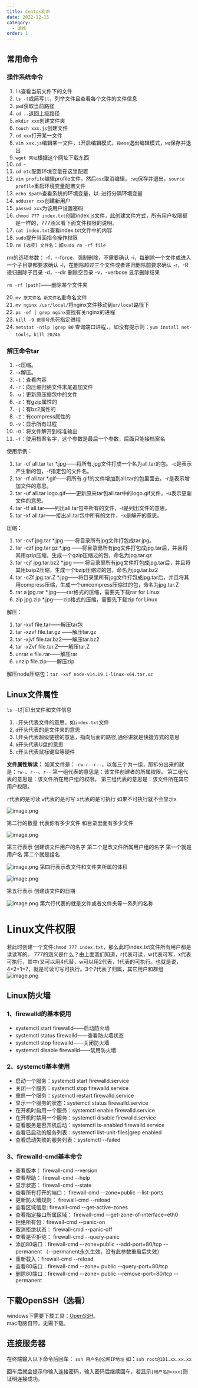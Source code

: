 ```yaml
---
title: Centos初识
date: 2022-12-15
category:
  - 运维
order: 1
---
```



<!-- more -->



## 常用命令
### 操作系统命令

1. `ls`查看当前文件下的文件
2. `ls -l`或简写`ll`，列举文件且查看每个文件的文件信息
3. `pwd`获取当前路径
4. `cd ..`返回上级路径
5. `mkdir xxx`创建文件夹
6. `touch xxx.js`创建文件
7. `cd xxx`打开某一文件
8. `vim xxx.js`编辑某一文件，`i`开启编辑模式，`按ese`退出编辑模式，`wq`保存并退出
9. `wget 网址`根据这个网址下载东西
10. `cd ~`
11. `cd etc`配置环境变量在这里配置
12. `vim profile`编辑profile文件，然后`esc`取消编辑，`:wq`保存并退出，`source profile`重启环境变量配置文件
13. `echo $path`查看系统的环境变量，以`:`进行分隔环境变量
14. `adduser xxx`创建新用户
15. `passwd xxx`为该用户设置密码
16. `chmod 777 index.txt`创建index.js文件，此创建文件方式，所有用户权限都是一样的，777涵义看下面文件权限的说明。
17. `cat index.txt`查看index.txt文件中的内容
18. `sudo`提升当面指令操作权限
19. `rm [选项] 文件名`：如`sudo rm -rf file`

rm的选项参数：
-f，--force，强制删除，不需要确认
-i，每删除一个文件或进入一个子目录都要求确认
-l，在删除超过三个文件或者递归删除前要求确认
-r，-R递归删除子目录
-d，--dir  删除空目录
-v，-verbose 显示删除结果

`rm -rf [path]`——删除某个文件夹

20. `mv 原文件名 新文件名`重命名文件
21. `mv nginx /usr/local/`将nginx文件移动到`ur/local`路径下
22. `ps -ef | grep nginx`查找有关nginx的进程
23. `kill -9 进程号`杀死指定进程
24. `netstat -ntlp |grep 80` 查询端口进程，，如没有提示则：`yum install net-tools`，`kill 20246`


### 解压命令tar

1. `-c`压缩。
2. `-x`解压。
3. `-t`：查看内容
4. `-r`：向压缩归纳文件末尾追加文件
5. `-u`：更新原压缩包中的文件
6. `-z`：有gzip属性的
7. `-j`：有bz2属性的
8. `-Z`：有compress属性的
9. `-v`：显示所有过程
10. `-O`：将文件解开到标准输出
11. `-f`：使用档案名字，这个参数是最后一个参数，后面只能接档案名

使用示例：

1. tar -cf all.tar tar *.jpg——将所有.jpg文件打成一个名为all.tar的包。-c是表示产生新的包，-f指定包的文件名。
2. tar -rf all.tar *.gif——将所有.gif的文件增加到all.tar的包里面去。-r是表示增加文件的意思。
3. tar -uf all.tar logo.gif——更新原来tar包all.tar中的logo.gif文件，-u表示更新文件的意思。
4. tar -tf all.tar——列出all.tar包中所有的文件，-t是列出文件的意思。
5. tar -xf all.tar——接出all.tar包中所有的文件，-x是解开的意思。

压缩：

1. tar -cvf jpg.tar *.jpg ——将目录所有jpg文件打包成tar.jpg。
2. tar -czf jpg.tar.gz *.jpg ——将目录里所有jpg文件打包成jpg.tar后，并且将其用gzip压缩，生成一个gzip压缩过的包，命名为jpg.tar.gz
3. tar -cjf jpg.tar.bz2 *.jpg —— 将目录里所有jpg文件打包成jpg.tar后，并且将其用bzip2压缩，生成一个bzip压缩过的包，命名为jpg.tar.bz2
4. tar -cZf jpg.tar.Z *.jpg——将目录里所有jpg文件打包成jpg.tar后，并且将其用compress压缩，生成一个umcompress压缩过的包，命名为jpg.tar.Z
5. rar a jpg.rar *.jpg——rar格式的压缩，需要先下载rar for Linux
6. zip jpg.zip *.jpg——zip格式的压缩，需要先下载zip for Linux

解压：

1. tar -xvf file.tar——解压tar包
2. tar -xzvf file.tar.gz ——解压tar.gz
3. tar -xjvf file.tar.bz2——解压tar.bz2
4. tar -xZvf file.tar.Z——解压tar.Z
5. unrar e file.rar——解压rar
6. unzip file.zip——解压zip

解压node压缩包：`tar -xvf node-v14.19.1-linux-x64.tar.xz`

## Linux文件属性
`ls -l`打印出文件和文件信息

1. `-`开头代表文件的意思，如`index.txt`文件
2. `d`开头代表的是文件夹的意思
3. `l`开头代表超级链接的意思，指向后面的路径,通俗讲就是快捷方式的意思
4. `b`开头代表U盘的意思
5. `c`开头代表鼠标键盘等硬件

**文件属性解读：**
如某文件是：`-rw-r--r--`，以每三个为一组，那拆分出来的就是：`rw-`、`r--`、`r--`
第一组代表的意思是：该文件创建者的所属权限。
第二组代表的意思是：该文件所在用户组的权限。
第三组代表的意思是：该文件所在其它用户权限。

`r`代表的是可读
`w`代表的是可写
`x`代表的是可执行
如果不可执行就不会显示x

![image.png](./img/attr-1.png)

第二行的数量 代表你有多少文件 和目录里面有多少文件

![image.png](./img/attr-2.png)

第三行表示
创建该文件用户的名字  第二个是改文件所属用户组的名字
第一个就是用户名 第二个就是组名

![image.png](./img/attr-3.png)
第四行表示改文件和文件夹所属的体积

![image.png](./img/attr-4.png)


第五行表示 创建该文件的日期

![image.png](./img/attr-5.png)
第六行代表的就是文件或者文件夹等一系列的名称

# Linux文件权限
若此时创建一个文件`chmod 777 index.txt`，那么此时index.txt文件所有用户都是读读写的。
777的涵义是什么？由上面我们知道，r代表可读，w代表可写，x代表可执行，其中r又可以用4代替，w可以用2代表，1代表的可执行。也就是说，4+2+1=7，就是可读可写可执行。3个7代表了归属，其它用户和群组
![image.png](./img/attr-6.png)

## Linux防火墙
### 1、firewalld的基本使用

- systemctl start firewalld——启动防火墙
- systemctl status firewalld——查看防火墙状态
- systemctl stop firewalld——关闭防火墙
- systemctl disable firewalld——禁用防火墙

### 2、systemctl基本使用

- 启动一个服务：systemctl start firewalld.service
- 关闭一个服务：systemctl stop firewalld.service
- 重启一个服务：systemctl restart firewalld.service
- 显示一个服务的状态：systemctl status firewalld.service
- 在开机时启用一个服务：systemctl enable firewalld.service
- 在开机时禁用一个服务：systemctl disable firewalld.service
- 查看服务是否开机启动：systemctl is-enabled firewalld.service
- 查看已启动的服务列表：systemctl list-unit-files|grep enabled
- 查看启动失败的服务列表：systemctl --failed

 
### 3、firewalld-cmd基本命令

- 查看版本： firewall-cmd --version
- 查看帮助： firewall-cmd --help
- 显示状态： firewall-cmd --state
- 查看所有打开的端口： firewall-cmd --zone=public --list-ports
- 更新防火墙规则： firewall-cmd --reload
- 查看区域信息:  firewall-cmd --get-active-zones
- 查看指定接口所属区域： firewall-cmd --get-zone-of-interface=eth0
- 拒绝所有包：firewall-cmd --panic-on
- 取消拒绝状态： firewall-cmd --panic-off
- 查看是否拒绝： firewall-cmd --query-panic
- 添加80端口：firewall-cmd --zone=public --add-port=80/tcp --permanent    （--permanent永久生效，没有此参数重启后失效）
- 重新载入：firewall-cmd --reload
- 查看80端口：firewall-cmd --zone= public --query-port=80/tcp
- 删除80端口：firewall-cmd --zone= public --remove-port=80/tcp --permanent


## 下载OpenSSH（选看）
windows下需要下载工具：[OpenSSH](http://www.mls-software.com/opensshd.html)。  
mac电脑自带，无需下载。

## 连接服务器
在终端输入以下命令后回车：
`ssh 用户名@公网IP地址`
如：`ssh root@101.xx.xx.xx`

回车后就会提示你输入连接密码，输入密码后继续回车，若显示`[用户名@xxxx]`则证明连接成功。










